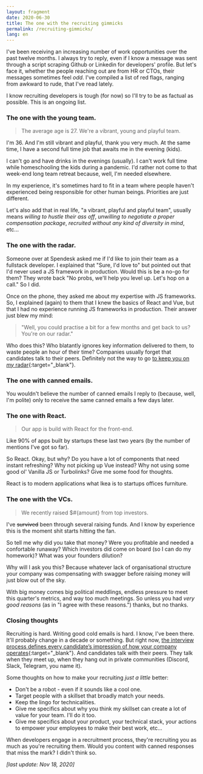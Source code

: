 ```yaml
---
layout: fragment
date: 2020-06-30
title: The one with the recruiting gimmicks
permalink: /recruiting-gimmicks/
lang: en
---
```


I've been receiving an increasing number of work opportunities over the past twelve months. I always try to reply, even if I know a message was sent through a script scraping Github or Linkedin for developers' profile. But let's face it, whether the people reaching out are from HR or CTOs, their messages sometimes feel _odd_. I've compiled a list of red flags, ranging from awkward to rude, that I've read lately.

I know recruiting developers is tough (for now) so I'll try to be as factual as possible. This is an ongoing list.

### The one with the young team.


> The average age is 27. We're a vibrant, young and playful team.

I'm 36. And I'm still vibrant and playful, thank you very much. At the same time, I have a second full time job that awaits me in the evening (kids).

I can't go and have drinks in the evenings (usually). I can't work full time while homeschooling the kids during a pandemic. I'd rather not come to that week-end long team retreat because, well, I'm needed elsewhere.

In my experience, it's sometimes hard to fit in a team where people haven't experienced being responsible for other human beings. Priorities are just different.

Let's also add that in real life, "a vibrant, playful and playful team", usually means *willing to hustle their ass off*, *unwilling to negotiate a proper compensation package*, *recruited without any kind of diversity in mind*, etc...

### The one with the radar.

Someone over at Spendesk asked me if I'd like to join their team as a fullstack developer. I explained that "Sure, I'd love to" but pointed out that I'd never used a JS framework in production. Would this is be a no-go for them? They wrote back "No probs, we'll help you level up. Let's hop on a call." So I did.

Once on the phone, they asked me about my expertise with JS frameworks. So, I explained (again) to them that I knew the basics of React and Vue, but that I had no experience running JS frameworks in production. Their answer just blew my mind:

> "Well, you could practise a bit for a few months and get back to us? You're on our radar."

Who does this? Who blatantly ignores key information delivered to them, to waste people an hour of their time? Companies usually forget that candidates talk to their peers. Definitely not the way to go [to keep you on *my* radar](https://twitter.com/patio11/status/601610607993835520){:target="\_blank"}.

### The one with canned emails.

You wouldn't believe the number of canned emails I reply to (because, well, I'm polite) only to receive the same canned emails a few days later.

### The one with React.

> Our app is build with React for the front-end.

Like 90% of apps built by startups these last two years (by the number of mentions I've got so far).

So React. Okay, but why? Do you have a lot of components that need instant refreshing? Why not picking up Vue instead? Why not using some good ol' Vanilla JS or Turbolinks? Give me some food for thoughts.

React is to modern applications what Ikea is to startups offices furniture.

### The one with the VCs.

> We recently raised $#{amount} from top investors.

I've ~~survived~~ been through several raising funds. And I know by experience this is the moment shit starts hitting the fan.

So tell me why did you take that money? Were you profitable and needed a confortable runaway? Which investors did come on board (so I can do my homework)? What was your founders dilution?

Why will I ask you this? Because whatever lack of organisational structure your company was compensating with swagger before raising money will just blow out of the sky.

With big money comes big political meddlings, endless pressure to meet this quarter's metrics, and way too much meetings. So unless you had *very good reasons* (as in "I agree with these reasons.") thanks, but no thanks.

### Closing thoughts

Recruiting is hard. Writing good cold emails is hard. I know, I've been there. It'll probably change in a decade or something. But right now, [the interview process defines every candidate’s impression of how your company operates](https://juanitofatas.com/reject-fast-reject-early){:target="\_blank"}. And candidates talk with their peers. They talk when they meet up, when they hang out in private communities (Discord, Slack, Telegram, you name it).

Some thoughts on how to make your recruiting _just a little_ better:
- Don't be a robot - even if it sounds like a cool one.
- Target people with a skillset that broadly match your needs.
- Keep the lingo for technicalities.
- Give me specifics about why you think my skillset can create a lot of value for your team. I'll do it too.
- Give me specifics about your product, your technical stack, your actions to empower your employees to make their best work, etc...

When developers engage in a recruitment process, they're recruiting you as much as you're recruiting them. Would you content with canned responses that miss the mark? I didn't think so.

_[last update: Nov 18, 2020]_
